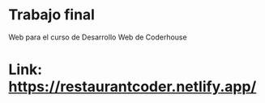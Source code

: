 # Trabajo final
Web para el curso de Desarrollo Web de Coderhouse

# Link: https://restaurantcoder.netlify.app/
